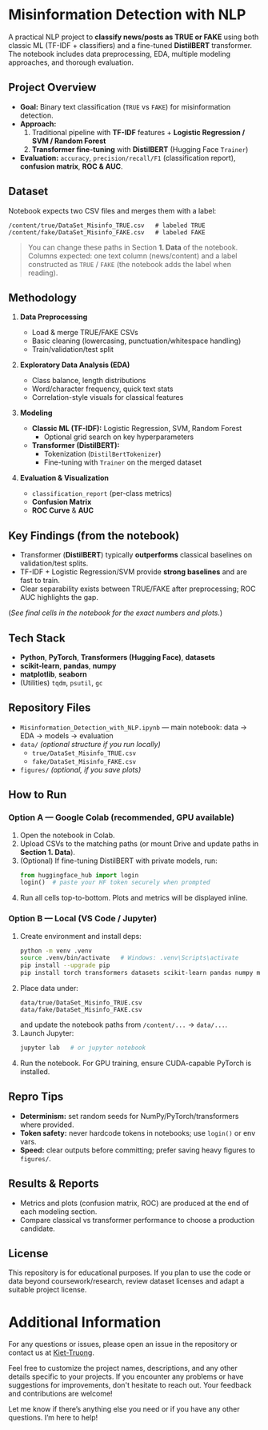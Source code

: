 # Misinformation Detection with NLP

A practical NLP project to **classify news/posts as TRUE or FAKE** using both classic ML (TF-IDF + classifiers) and a fine-tuned **DistilBERT** transformer. The notebook includes data preprocessing, EDA, multiple modeling approaches, and thorough evaluation.

## Project Overview

- **Goal:** Binary text classification (`TRUE` vs `FAKE`) for misinformation detection.  
- **Approach:**  
  1) Traditional pipeline with **TF-IDF** features + **Logistic Regression / SVM / Random Forest**  
  2) **Transformer fine-tuning** with **DistilBERT** (Hugging Face `Trainer`)  
- **Evaluation:** `accuracy`, `precision/recall/F1` (classification report), **confusion matrix**, **ROC & AUC**.

## Dataset

Notebook expects two CSV files and merges them with a label:

```
/content/true/DataSet_Misinfo_TRUE.csv   # labeled TRUE
/content/fake/DataSet_Misinfo_FAKE.csv   # labeled FAKE
```

> You can change these paths in Section **1. Data** of the notebook.  
> Columns expected: one text column (news/content) and a label constructed as `TRUE` / `FAKE` (the notebook adds the label when reading).

## Methodology

1. **Data Preprocessing**
   - Load & merge TRUE/FAKE CSVs
   - Basic cleaning (lowercasing, punctuation/whitespace handling)
   - Train/validation/test split

2. **Exploratory Data Analysis (EDA)**
   - Class balance, length distributions
   - Word/character frequency, quick text stats
   - Correlation-style visuals for classical features

3. **Modeling**
   - **Classic ML (TF-IDF):** Logistic Regression, SVM, Random Forest  
     - Optional grid search on key hyperparameters
   - **Transformer (DistilBERT):**
     - Tokenization (`DistilBertTokenizer`)
     - Fine-tuning with `Trainer` on the merged dataset

4. **Evaluation & Visualization**
   - `classification_report` (per-class metrics)
   - **Confusion Matrix**
   - **ROC Curve** & **AUC**

## Key Findings (from the notebook)

- Transformer (**DistilBERT**) typically **outperforms** classical baselines on validation/test splits.  
- TF-IDF + Logistic Regression/SVM provide **strong baselines** and are fast to train.  
- Clear separability exists between TRUE/FAKE after preprocessing; ROC AUC highlights the gap.

(*See final cells in the notebook for the exact numbers and plots.*)

## Tech Stack

- **Python**, **PyTorch**, **Transformers (Hugging Face)**, **datasets**
- **scikit-learn**, **pandas**, **numpy**
- **matplotlib**, **seaborn**
- (Utilities) `tqdm`, `psutil`, `gc`

## Repository Files

- `Misinformation_Detection_with_NLP.ipynb` — main notebook: data → EDA → models → evaluation  
- `data/` *(optional structure if you run locally)*  
  - `true/DataSet_Misinfo_TRUE.csv`  
  - `fake/DataSet_Misinfo_FAKE.csv`  
- `figures/` *(optional, if you save plots)*

## How to Run

### Option A — Google Colab (recommended, GPU available)
1. Open the notebook in Colab.  
2. Upload CSVs to the matching paths (or mount Drive and update paths in **Section 1. Data**).  
3. (Optional) If fine-tuning DistilBERT with private models, run:
   ```python
   from huggingface_hub import login
   login()  # paste your HF token securely when prompted
   ```
4. Run all cells top-to-bottom. Plots and metrics will be displayed inline.

### Option B — Local (VS Code / Jupyter)
1. Create environment and install deps:
   ```bash
   python -m venv .venv
   source .venv/bin/activate   # Windows: .venv\Scripts\activate
   pip install --upgrade pip
   pip install torch transformers datasets scikit-learn pandas numpy matplotlib seaborn tqdm
   ```
2. Place data under:
   ```
   data/true/DataSet_Misinfo_TRUE.csv
   data/fake/DataSet_Misinfo_FAKE.csv
   ```
   and update the notebook paths from `/content/...` → `data/...`.
3. Launch Jupyter:
   ```bash
   jupyter lab   # or jupyter notebook
   ```
4. Run the notebook. For GPU training, ensure CUDA-capable PyTorch is installed.

## Repro Tips

- **Determinism:** set random seeds for NumPy/PyTorch/transformers where provided.  
- **Token safety:** never hardcode tokens in notebooks; use `login()` or env vars.  
- **Speed:** clear outputs before committing; prefer saving heavy figures to `figures/`.

## Results & Reports

- Metrics and plots (confusion matrix, ROC) are produced at the end of each modeling section.  
- Compare classical vs transformer performance to choose a production candidate.

## License

This repository is for educational purposes. If you plan to use the code or data beyond coursework/research, review dataset licenses and adapt a suitable project license.

# Additional Information

For any questions or issues, please open an issue in the repository or contact us at [Kiet-Truong](mailto:truonghongkietcute@gmail.com).

Feel free to customize the project names, descriptions, and any other details specific to your projects. If you encounter any problems or have suggestions for improvements, don't hesitate to reach out. Your feedback and contributions are welcome!

Let me know if there’s anything else you need or if you have any other questions. I’m here to help!
